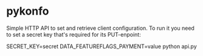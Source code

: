 # pykonfo

Simple HTTP API to set and retrieve client configuration. To run it you need to set a secret key that's required for its PUT-enpoint:

SECRET_KEY=secret DATA_FEATUREFLAGS_PAYMENT=value python api.py